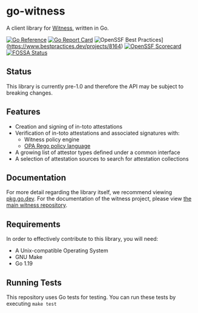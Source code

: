 # go-witness
A client library for [Witness](https://github.com/in-toto/witness), written in Go.

[![Go Reference](https://pkg.go.dev/badge/github.com/in-toto/go-witness.svg)](https://pkg.go.dev/github.com/in-toto/go-witness)
[![Go Report Card](https://goreportcard.com/badge/github.com/in-toto/go-witness)](https://goreportcard.com/report/github.com/in-toto/go-witness)
![OpenSSF Best Practices](https://www.bestpractices.dev/projects/8164/badge)](https://www.bestpractices.dev/projects/8164)
[![OpenSSF Scorecard](https://api.securityscorecards.dev/projects/github.com/in-toto/go-witness/badge)](https://securityscorecards.dev/viewer/?uri=github.com/in-toto/go-witness)
[![FOSSA Status](https://app.fossa.com/api/projects/custom%2B41709%2Fgithub.com%2Fin-toto%2Fgo-witness.svg?type=shield&issueType=license)](https://app.fossa.com/projects/custom%2B41709%2Fgithub.com%2Fin-toto%2Fgo-witness?ref=badge_shield&issueType=license)

## Status
This library is currently pre-1.0 and therefore the API may be subject to breaking changes.

## Features
- Creation and signing of in-toto attestations
- Verification of in-toto attestations and associated signatures with:
  - Witness policy engine
  - [OPA Rego policy language](https://www.openpolicyagent.org/docs/latest/policy-language/)
- A growing list of attestor types defined under a common interface
- A selection of attestation sources to search for attestation collections

## Documentation
For more detail regarding the library itself, we recommend viewing [pkg.go.dev](https://pkg.go.dev/github.com/testifysec/go-witness). For
the documentation of the witness project, please view [the main witness repository](https://github.com/in-toto/witness/tree/main/docs).

## Requirements
In order to effectively contribute to this library, you will need:
- A Unix-compatible Operating System
- GNU Make
- Go 1.19

## Running Tests
This repository uses Go tests for testing. You can run these tests by executing `make test`